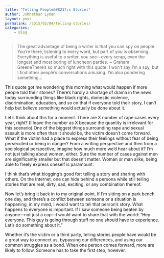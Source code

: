 ```yaml
---
title: "Telling People&#8217;s Stories"
author: Johnathan Lyman
layout: post
permalink: /2015/02/04/telling-stories/
categories:
    - Blog
---
```


> The great advantage of being a writer is that you can spy on people. You’re there, listening to every word, but part of you is observing. Everything is useful to a writer, you see—every scrap, even the longest and most boring of luncheon parties. ~ Graham GreeneThere’s so much right with this quote. I won’t say I’m a spy, but I find other people’s conversations amusing. I’m also pondering something…

This quote got me wondering this morning what would happen if more people told their stories? There’s hardly a shortage of drama in the news today surrounding things like black rights, domestic violence, discrimination, education, and so on that if everyone told their story, I can’t help but believe something would actually be done about it.

Let’s think about this for a moment. There are X number of rape cases every year, right? (I leave the number as X because the quantity is irrelevant for this scenario) One of the biggest things surrounding rape and sexual assault is more often than it should be, the victim doesn’t come forward. What if the victim had a place to express their feelings without fear of being persecuted or being in danger? From a writing perspective and then from a sociological perspective, imagine how much more we’d hear about it? I’m not just talking about women, either. Sure the number of cases against men are significantly smaller but that doesn’t matter. Woman or man alike, being able to freely express oneself is paramount.

I think that’s what blogging’s good for: telling a story and sharing with others. On the Internet, one can hide behind a persona while still telling stories that are real, dirty, sad, exciting, or any combination thereof.

Now let’s bring it back in to my original point. If I’m sitting on a park bench one day, and there’s a conflict between someone or a situation is happening, in my mind, I would want to tell that person’s story. What happens to everyone is important. If I saw someone being beaten by anyone—not just a cop—I would want to share that with the world: “Hey everyone. This guy is going through stuff no one should have to experience. Let’s do something about it.”

Whether it’s the victim or a third party, telling stories people have would be a great way to connect us, bypassing our differences, and using our common struggles as a bond. When one person comes forward, more are likely to follow. Someone has to take the first step, however.

